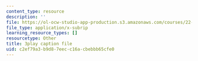 ```yaml
---
content_type: resource
description: ''
file: https://ol-ocw-studio-app-production.s3.amazonaws.com/courses/22-01-introduction-to-nuclear-engineering-and-ionizing-radiation-fall-2016/c2ef79a3b9d87eecc16acbebbb65cfe0_kjX4HCtlJBY.srt
file_type: application/x-subrip
learning_resource_types: []
resourcetype: Other
title: 3play caption file
uid: c2ef79a3-b9d8-7eec-c16a-cbebbb65cfe0
---
```

